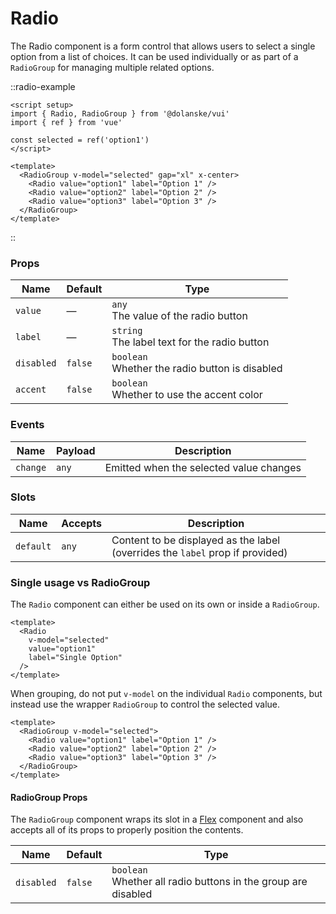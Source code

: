 # Radio

The Radio component is a form control that allows users to select a single option from a list of choices. It can be used individually or as part of a `RadioGroup` for managing multiple related options.

::radio-example

```vue
<script setup>
import { Radio, RadioGroup } from '@dolanske/vui'
import { ref } from 'vue'

const selected = ref('option1')
</script>

<template>
  <RadioGroup v-model="selected" gap="xl" x-center>
    <Radio value="option1" label="Option 1" />
    <Radio value="option2" label="Option 2" />
    <Radio value="option3" label="Option 3" />
  </RadioGroup>
</template>
```

::

### Props

| Name       | Default | Type                                                |
| ---------- | ------- | --------------------------------------------------- |
| `value`    | —       | `any` <br> The value of the radio button            |
| `label`    | —       | `string` <br> The label text for the radio button   |
| `disabled` | `false` | `boolean` <br> Whether the radio button is disabled |
| `accent`   | `false` | `boolean` <br> Whether to use the accent color      |

### Events

| Name     | Payload | Description                             |
| -------- | ------- | --------------------------------------- |
| `change` | `any`   | Emitted when the selected value changes |

### Slots

| Name      | Accepts | Description                                                                   |
| --------- | ------- | ----------------------------------------------------------------------------- |
| `default` | `any`   | Content to be displayed as the label (overrides the `label` prop if provided) |

### Single usage vs RadioGroup

The `Radio` component can either be used on its own or inside a `RadioGroup`.

```vue
<template>
  <Radio
    v-model="selected"
    value="option1"
    label="Single Option"
  />
</template>
```

When grouping, do not put `v-model` on the individual `Radio` components, but instead use the wrapper `RadioGroup` to control the selected value.

```vue
<template>
  <RadioGroup v-model="selected">
    <Radio value="option1" label="Option 1" />
    <Radio value="option2" label="Option 2" />
    <Radio value="option3" label="Option 3" />
  </RadioGroup>
</template>
```

#### RadioGroup Props

The `RadioGroup` component wraps its slot in a [Flex](/components/flex) component and also accepts all of its props to properly position the contents.

| Name       | Default | Type                                                               |
| ---------- | ------- | ------------------------------------------------------------------ |
| `disabled` | `false` | `boolean` <br> Whether all radio buttons in the group are disabled |
